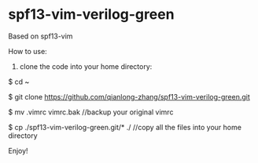 # spf13-vim-verilog-green

Based on spf13-vim

How to use:
1. clone the code into your home directory:

$ cd ~

$ git clone https://github.com/qianlong-zhang/spf13-vim-verilog-green.git

$ mv .vimrc vimrc.bak //backup your original vimrc

$ cp ./spf13-vim-verilog-green.git/*  ./      //copy all the files into your home directory


Enjoy!

